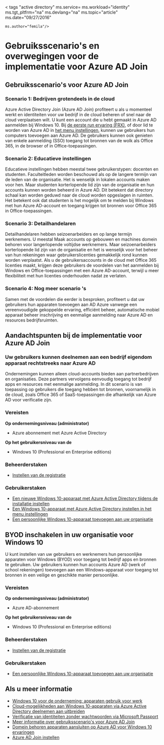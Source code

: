 <properties
    pageTitle="Gebruiksscenario's en overwegingen voor de implementatie voor Azure AD deelnemen | Microsoft Azure"
    description="Wordt beschreven hoe beheerders kunnen instellen Azure AD Join voor hun eindgebruikers (werknemers, studenten en andere gebruikers). Ook komen de verschillende concrete scenario's voor het gebruik van Azure AD deelnemen."
    services="active-directory"
    documentationCenter=""
    authors="femila"
    manager="swadhwa"
    editor=""
    tags="azure-classic-portal"/>

< tags "active directory" ms.service= ms.workload="identity" ms.tgt_pltfrm="na" ms.devlang="na" ms.topic="article" ms.date="09/27/2016"

    ms.author="femila"/>

# <a name="usage-scenarios-and-deployment-considerations-for-azure-ad-join"></a>Gebruiksscenario's en overwegingen voor de implementatie voor Azure AD Join

## <a name="usage-scenarios-for-azure-ad-join"></a>Gebruiksscenario's voor Azure AD Join
### <a name="scenario-1-businesses-largely-in-the-cloud"></a>Scenario 1: Bedrijven grotendeels in de cloud

Azure Active Directory Join (Azure AD Join) profiteert u als u momenteel werkt en identiteiten voor uw bedrijf in de cloud beheren of snel naar de cloud verplaatsen wilt. U kunt een account die u hebt gemaakt in Azure AD aanmelden bij Windows 10. Bij [de eerste run ervaring (FRX)](active-directory-azureadjoin-user-frx.md), of door lid te worden van Azure AD in [het menu instellingen](active-directory-azureadjoin-user-upgrade.md), kunnen uw gebruikers hun computers toevoegen aan Azure AD.  De gebruikers kunnen ook genieten van enkele aanmelding (SSO) toegang tot bronnen van de wolk als Office 365, in de browser of in Office-toepassingen.

### <a name="scenario-2-educational-institutions"></a>Scenario 2: Educatieve instellingen

Educatieve instellingen hebben meestal twee gebruikerstypen: docenten en studenten. Faculteitleden worden beschouwd als op de langere termijn van de leden van de organisatie. Het is wenselijk in lokalen accounts maken voor hen. Maar studenten korterlopende lid zijn van de organisatie en hun accounts kunnen worden beheerd in Azure AD. Dit betekent dat directory schaal kan worden geduwd naar de cloud worden opgeslagen in ruimten. Het betekent ook dat studenten is het mogelijk om te melden bij Windows met hun Azure AD-account en toegang krijgen tot bronnen voor Office 365 in Office-toepassingen.

### <a name="scenario-3-retail-businesses"></a>Scenario 3: Detailhandelaren

Detailhandelaren hebben seizoenarbeiders en op lange termijn werknemers. U meestal Maak accounts op gebouwen en machines domein behoren voor langerlopende voltijdse werknemers. Maar seizoenarbeiders korterlopende lid zijn van de organisatie en het is wenselijk voor het beheer van hun rekeningen waar gebruikerslicenties gemakkelijk rond kunnen worden verplaatst. Als u de gebruikersaccounts in de cloud met Office 365 licenties maakt, krijgen deze gebruikers de voordelen van het aanmelden bij Windows en Office-toepassingen met een Azure AD-account, terwijl u meer flexibiliteit met hun licenties onderhouden nadat ze verlaten.

### <a name="scenario-4-additional-scenarios"></a>Scenario 4: Nog meer scenario 's

Samen met de voordelen die eerder is besproken, profiteert u dat uw gebruikers hun apparaten toevoegen aan AD Azure vanwege een vereenvoudigde gekoppelde ervaring, efficiënt beheer, automatische mobiel apparaat beheer inschrijving en eenmalige aanmelding naar Azure AD en resources bedrijfsruimten.  


## <a name="deployment-considerations-for-azure-ad-join"></a>Aandachtspunten bij de implementatie voor Azure AD Join

### <a name="enable-your-users-to-join-a-company-owned-device-directly-to-azure-ad"></a>Uw gebruikers kunnen deelnemen aan een bedrijf eigendom apparaat rechtstreeks naar Azure AD


Ondernemingen kunnen alleen cloud-accounts bieden aan partnerbedrijven en organisaties. Deze partners vervolgens eenvoudig toegang tot bedrijf apps en resources met eenmalige aanmelding. In dit scenario is van toepassing op gebruikers die toegang hebben tot bronnen, voornamelijk in de cloud, zoals Office 365 of SaaS-toepassingen die afhankelijk van Azure AD voor verificatie zijn.

### <a name="prerequisites"></a>Vereisten
**Op ondernemingsniveau (administrator)**

*   Azure abonnement met Azure Active Directory  

**Op het gebruikersniveau van de**

*   Windows 10 (Professional en Enterprise editions)

### <a name="administrator-tasks"></a>Beheerderstaken
* [Instellen van de registratie](active-directory-azureadjoin-setup.md)

### <a name="user-tasks"></a>Gebruikerstaken
* [Een nieuwe Windows 10-apparaat met Azure Active Directory tijdens de installatie instellen](active-directory-azureadjoin-user-frx.md)
* [Een Windows 10-apparaat met Azure Active Directory instellen in het menu instellingen](active-directory-azureadjoin-user-upgrade.md)
* [Een persoonlijke Windows 10-apparaat toevoegen aan uw organisatie](active-directory-azureadjoin-personal-device.md)



## <a name="enable-byod-in-your-organization-for-windows-10"></a>BYOD inschakelen in uw organisatie voor Windows 10
U kunt instellen van uw gebruikers en werknemers hun persoonlijke apparaten voor Windows (BYOD) voor toegang tot bedrijf apps en bronnen te gebruiken. Uw gebruikers kunnen hun accounts Azure AD (werk of school rekeningen) toevoegen aan een Windows-apparaat voor toegang tot bronnen in een veilige en geschikte manier persoonlijke.

### <a name="prerequisites"></a>Vereisten
**Op ondernemingsniveau (administrator)**

*   Azure AD-abonnement

**Op het gebruikersniveau van de**

*   Windows 10 (Professional en Enterprise editions)


### <a name="administrator-tasks"></a>Beheerderstaken

* [Instellen van de registratie](active-directory-azureadjoin-setup.md)

### <a name="user-tasks"></a>Gebruikerstaken
* [Een persoonlijke Windows 10-apparaat toevoegen aan uw organisatie](active-directory-azureadjoin-personal-device.md)


## <a name="additional-information"></a>Als u meer informatie
* [Windows 10 voor de onderneming: apparaten gebruik voor werk](active-directory-azureadjoin-windows10-devices-overview.md)
* [Cloud-mogelijkheden aan Windows 10-apparaten via Azure Active Directory deelnemen aan uitbreiden](active-directory-azureadjoin-user-upgrade.md)
* [Verificatie van identiteiten zonder wachtwoorden via Microsoft Passport](active-directory-azureadjoin-passport.md)
* [Meer informatie over gebruiksscenario's voor Azure AD Join](active-directory-azureadjoin-deployment-aadjoindirect.md)
* [Domein behoren apparaten aansluiten op Azure AD voor Windows 10 ervaringen](active-directory-azureadjoin-devices-group-policy.md)
* [Azure AD Join instellen](active-directory-azureadjoin-setup.md)
